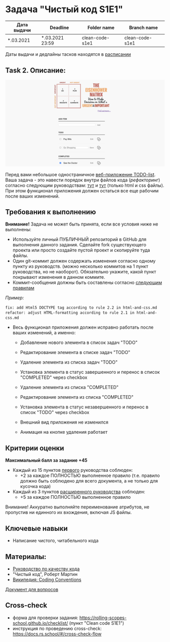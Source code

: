 # Задача "Чистый код S1E1"

| Дата выдачи | Deadline        | Folder name     | Branch name     |
| ----------- | --------------- | --------------- | --------------- |
| *.03.2021   | *.03.2021 23:59 | clean-code-s1e1 | clean-code-s1e1 |

Даты выдачи и дедлайны тасков находятся в [расписании](https://docs.google.com/spreadsheets/d/1oM2O8DtjC0HodB3j7hcIResaWBw8P18tXkOl1ymelvE/edit#gid=1646898206)

## Task 2. Описание: 

![image](../images/clean-code.png)

Перед вами небольшое одностраничное [веб-приложение TODO-list](https://github.com/ViktoryiaYatskova/clean-code-s1e1).
Ваша задача - это навести порядок внутри файлов кода (_рефакторинг_) согласно следующим руководствам:
 [тут](stage1/tasks/clean-code/guildlines/html-and-css.md)
 и [тут](stage1/tasks/clean-code/guildlines/html-and-css-extended.md) (только html и css файлы). 
При этом функционал приложения должен остаться все еще рабочим после ваших изменений.

## Требования к выполнению

**Внимание!** Задача не может быть принята, если все условия ниже не выполнены:

- Используйте личный ПУБЛИЧНЫЙ репозиторий в GitHub для выполнения данного задания.
 Сделайте fork существующего проекта или просто создайте пустой проект и скопируйте туда файлы.
- Один git-коммит должен содержать изменения согласно одному пункту из руководств.
(можно несколько коммитов на 1 пункт руководства, но не наоборот).
Обязательно укажите, какой пункт покрывают изменения в данном коммите.
- Коммит-сообщения должны быть составлены согласно [следующим правилам](stage1/tasks/clean-code/guildlines/commits.md)

_Пример:_
```
fix: add Html5 DOCTYPE tag according to rule 2.2 in html-and-css.md
refactor: adjust HTML-formatting according to rule 2.1 in html-and-css.md
```

- Весь функционал приложения должен исправно работать после ваших изменений, а именно:

    - Добавление нового элемента в список задач "TODO"
    - Редактирование элемента в списке задач "TODO"
    - Удаление элемента из списка задач "TODO"
    - Установка элемента в статус завершенного и перенос в список "COMPLETED" через checkbox

    - Удаление элемента из списка "COMPLETED"
    - Редактирование элемента из списка "COMPLETED"
    - Установка элемента в статус незавершенного и перенос в список "TODO" через checkbox

    - Внешний вид приложения не изменился
    - Анимация на кнопке удаления работает

## Критерии оценки

**Максимальный балл за задание +45**

- Каждый из 15 пунктов [первого](stage1/tasks/clean-code/guildlines/html-and-css.md) руководства соблюден:
    - +2 за каждое ПОЛНОСТЬЮ выполненное правило
    (т.е. правило должно быть соблюдено для всего документа, а не только для кусочка кода)
- Каждый из 3 пунктов [расширенного руководства](stage1/tasks/clean-code/guildlines/html-and-css-extended.md) соблюден: 
    - +5 за каждое ПОЛНОСТЬЮ выполненное правило

Внимание! Аккуратно выполняйте переименование атрибутов, не пропустив ни единного их вхождения, включая JS файлы.

## Ключевые навыки
- Написание чистого, читабельного кода

## Материалы:
- [Руководство по качеству кода](stage1/tasks/clean-code/guildlines/generic-principles.md)
- "Чистый код", Роберт Мартин
- [Википедия: Coding Conventions](https://en.wikipedia.org/wiki/Coding_conventions)

[Документ для вопросов](https://docs.google.com/spreadsheets/d/1lgzmc72mKCmYvHimvqBNENgKJuXMON8q1f1s4GEnEVI/edit?usp=sharing)

## Cross-check
- форма для проверки задания: https://rolling-scopes-school.github.io/checklist/ (пункт "Clean code S1E1")
- инструкция по проведению cross-check: https://docs.rs.school/#/cross-check-flow
